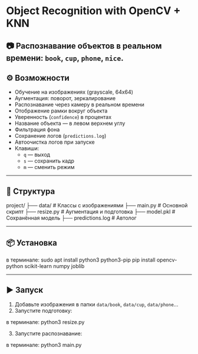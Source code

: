 
# Object Recognition with OpenCV + KNN

📷 Распознавание объектов в реальном времени: `book`, `cup`, `phone`, `nice`.
---

## ⚙️ Возможности

- Обучение на изображениях (grayscale, 64x64)
- Аугментация: поворот, зеркалирование
- Распознавание через камеру в реальном времени
- Отображение рамки вокруг объекта
- Уверенность (`confidence`) в процентах
- Название объекта — в левом верхнем углу
- Фильтрация фона
- Сохранение логов (`predictions.log`)
- Автоочистка логов при запуске
- Клавиши:
  - `q` — выход
  - `s` — сохранить кадр
  - `m` — сменить режим

---

## 📁 Структура

project/
├── data/              # Классы с изображениями
├── main.py            # Основной скрипт
├── resize.py          # Аугментация и подготовка
├── model.pkl          # Сохранённая модель
├── predictions.log    # Автолог

---

## 📦 Установка

в терминале:
sudo apt install python3 python3-pip
pip install opencv-python scikit-learn numpy joblib

---

## ▶️ Запуск

1. Добавьте изображения в папки `data/book`, `data/cup`, `data/phone`...
2. Запустите подготовку:

в терминале:
python3 resize.py

3. Запустите распознавание:

в терминале:
python3 main.py
